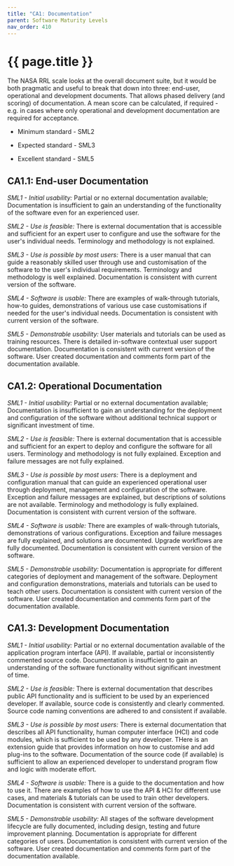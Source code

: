```yaml
---
title: "CA1: Documentation"
parent: Software Maturity Levels
nav_order: 410
---
```


# {{ page.title }}

The NASA RRL scale looks at the overall document suite, but it would be
both pragmatic and useful to break that down into three: end-user,
operational and development documents. That allows phased delivery (and
scoring) of documentation. A mean score can be calculated, if required -
e.g. in cases where only operational and development documentation are
required for acceptance.

- Minimum standard - SML2

- Expected standard - SML3

- Excellent standard - SML5

## CA1.1: End-user Documentation

*SML1 - Initial usability:* Partial or no external documentation
available; Documentation is insufficient to gain an understanding of the
functionality of the software even for an experienced user.

*SML2 - Use is feasible:* There is external documentation that is
accessible and sufficient for an expert user to configure and use the
software for the user's individual needs. Terminology and methodology is
not explained.

*SML3 - Use is possible by most users:* There is a user manual that can
guide a reasonably skilled user through use and customisation of the
software to the user's individual requirements. Terminology and methodology is
well explained. Documentation is
consistent with current version of the software.

*SML4 - Software is usable:* There are examples of walk-through
tutorials, how-to guides, demonstrations of various use case
customisations if needed for the user's individual needs. Documentation
is consistent with current version of the software.

*SML5 - Demonstrable usability:* User materials and tutorials can be
used as training resources. There is detailed in-software contextual
user support documentation. Documentation is consistent with current
version of the software. User created documentation and comments form
part of the documentation available.

## CA1.2: Operational Documentation

*SML1 - Initial usability:* Partial or no external documentation
available; Documentation is insufficient to gain an understanding for
the deployment and configuration of the software without additional
technical support or significant investment of time.

*SML2 - Use is feasible:* There is external documentation that is
accessible and sufficient for an expert to deploy and configure the
software for all users. Terminology and methodology is not fully
explained. Exception and failure messages are not fully explained.

*SML3 - Use is possible by most users:* There is a deployment and
configuration manual that can guide an experienced operational user
through deployment, management and configuration of the software.
Exception and failure messages are explained, but descriptions of
solutions are not available. Terminology and methodology is
fully explained. Documentation is consistent with current
version of the software.

*SML4 - Software is usable:* There are examples of walk-through
tutorials, demonstrations of various configurations. Exception
and failure messages are fully explained, and solutions are documented. Upgrade workflows are fully documented.
 Documentation is
consistent with current version of the software.

*SML5 - Demonstrable usability:* Documentation is appropriate for
different categories of deployment and management of the software.
Deployment and configuration demonstrations, materials and tutorials can
be used to teach other users. Documentation is consistent with current
version of the software. User created documentation and comments form
part of the documentation available.

## CA1.3: Development Documentation

*SML1 - Initial usability:* Partial or no external documentation
available of the application program interface (API). If available,  partial or
inconsistently commented source code. Documentation is insufficient to
gain an understanding of the software functionality without
significant investment of time.

*SML2 - Use is feasible:* There is external documentation that describes
public API functionality and is sufficient to be used by an experienced
developer. If available, source code is consistently and clearly
commented. Source code naming conventions are adhered to and consistent if available. 

*SML3 - Use is possible by most users:* There is external documentation
that describes all API functionality, human computer interface (HCI) and
code modules, which is sufficient to be used by any developer. THere is an
extension guide that provides information on how to customise and add plug-ins to the
software. Documentation of the source code (if available) is 
sufficient to allow an experienced developer to understand program flow
and logic with moderate effort.

*SML4 - Software is usable:* There is a guide to the documentation and
how to use it. There are examples of how to use the API & HCI for
different use cases, and materials & tutorials can be used to train
other developers. Documentation is consistent with current version of
the software.

*SML5 - Demonstrable usability:* All stages of the software development
lifecycle are fully documented, including design, testing and future
improvement planning. Documentation is appropriate for different
categories of users. Documentation is consistent with current version of
the software. User created documentation and comments form part of the
documentation available.
